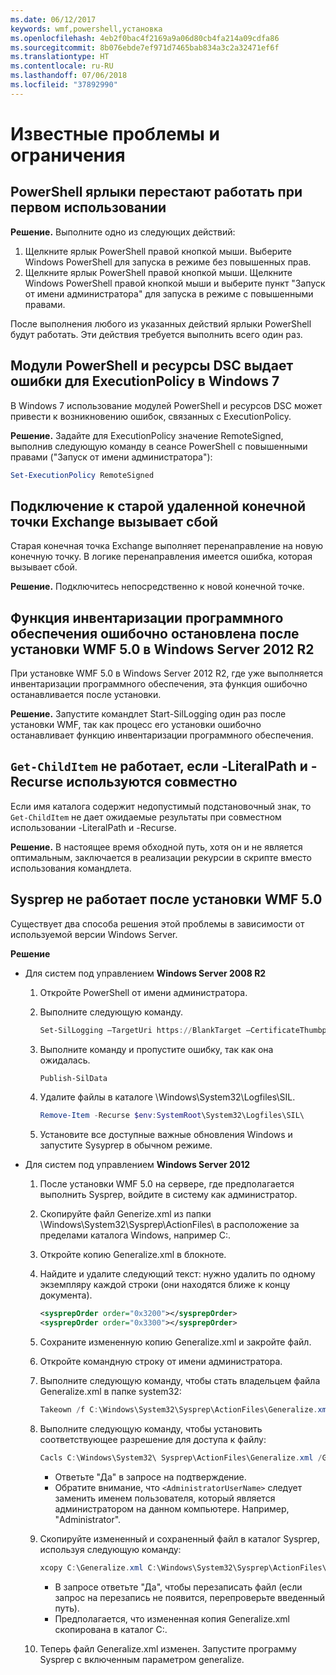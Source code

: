 ```yaml
---
ms.date: 06/12/2017
keywords: wmf,powershell,установка
ms.openlocfilehash: 4eb2f0bac4f2169a9a06d80cb4fa214a09cdfa86
ms.sourcegitcommit: 8b076ebde7ef971d7465bab834a3c2a32471ef6f
ms.translationtype: HT
ms.contentlocale: ru-RU
ms.lasthandoff: 07/06/2018
ms.locfileid: "37892990"
---
```

# <a name="known-issues-and-limitations"></a>Известные проблемы и ограничения

## <a name="powershell-shortcuts-are-broken-when-used-for-the-first-time"></a>PowerShell ярлыки перестают работать при первом использовании

**Решение.** Выполните одно из следующих действий:

1. Щелкните ярлык PowerShell правой кнопкой мыши. Выберите Windows PowerShell для запуска в режиме без повышенных прав.
2. Щелкните ярлык PowerShell правой кнопкой мыши. Щелкните Windows PowerShell правой кнопкой мыши и выберите пункт "Запуск от имени администратора" для запуска в режиме с повышенными правами.

После выполнения любого из указанных действий ярлыки PowerShell будут работать. Эти действия требуется выполнить всего один раз.

## <a name="powershell-modules-and-dsc-resources-report-errors-about-executionpolicy-on-windows-7"></a>Модули PowerShell и ресурсы DSC выдает ошибки для ExecutionPolicy в Windows 7

В Windows 7 использование модулей PowerShell и ресурсов DSC может привести к возникновению ошибок, связанных с ExecutionPolicy.

**Решение.** Задайте для ExecutionPolicy значение RemoteSigned, выполнив следующую команду в сеансе PowerShell с повышенными правами ("Запуск от имени администратора"):

```powershell
Set-ExecutionPolicy RemoteSigned
```

## <a name="connecting-to-an-old-remote-exchange-endpoint-causes-a-crash"></a>Подключение к старой удаленной конечной точки Exchange вызывает сбой

Старая конечная точка Exchange выполняет перенаправление на новую конечную точку. В логике перенаправления имеется ошибка, которая вызывает сбой.

**Решение.** Подключитесь непосредственно к новой конечной точке.

## <a name="software-inventory-logging-feature-is-erroneously-stopped-after-wmf-50-installation-on-windows-server-2012-r2"></a>Функция инвентаризации программного обеспечения ошибочно остановлена после установки WMF 5.0 в Windows Server 2012 R2

При установке WMF 5.0 в Windows Server 2012 R2, где уже выполняется инвентаризации программного обеспечения, эта функция ошибочно останавливается после установки.

**Решение.** Запустите командлет Start-SilLogging один раз после установки WMF, так как процесс его установки ошибочно останавливает функцию инвентаризации программного обеспечения.

## <a name="get-childitem-does-not-work-if--literalpath-and--recurse-are-used-together"></a>`Get-ChildItem` не работает, если -LiteralPath и -Recurse используются совместно

Если имя каталога содержит недопустимый подстановочный знак, то `Get-ChildItem` не дает ожидаемые результаты при совместном использовании -LiteralPath и -Recurse.

**Решение.** В настоящее время обходной путь, хотя он и не является оптимальным, заключается в реализации рекурсии в скрипте вместо использования командлета.

## <a name="sysprep-fails-after-wmf-50-installation"></a>Sysprep не работает после установки WMF 5.0

Существует два способа решения этой проблемы в зависимости от используемой версии Windows Server.

**Решение**

- Для систем под управлением **Windows Server 2008 R2**
  1. Откройте PowerShell от имени администратора.
  2. Выполните следующую команду.

     ```powershell
     Set-SilLogging –TargetUri https://BlankTarget –CertificateThumbprint 0123456789
     ```

  3. Выполните команду и пропустите ошибку, так как она ожидалась.

     ```powershell
     Publish-SilData
     ```

  4. Удалите файлы в каталоге \Windows\System32\Logfiles\SIL\.

     ```powershell
     Remove-Item -Recurse $env:SystemRoot\System32\Logfiles\SIL\
     ```

  5. Установите все доступные важные обновления Windows и запустите Sysyprep в обычном режиме.

- Для систем под управлением **Windows Server 2012**
  1. После установки WMF 5.0 на сервере, где предполагается выполнить Sysprep, войдите в систему как администратор.
  2. Скопируйте файл Generize.xml из папки \Windows\System32\Sysprep\ActionFiles\ в расположение за пределами каталога Windows, например C:\.
  3. Откройте копию Generalize.xml в блокноте.
  4. Найдите и удалите следующий текст: нужно удалить по одному экземпляру каждой строки (они находятся ближе к концу документа).

     ```xml
     <sysprepOrder order="0x3200"></sysprepOrder>
     <sysprepOrder order="0x3300"></sysprepOrder>
     ```

  5. Сохраните измененную копию Generalize.xml и закройте файл.
  6. Откройте командную строку от имени администратора.
  7. Выполните следующую команду, чтобы стать владельцем файла Generalize.xml в папке system32:

     ```powershell
     Takeown /f C:\Windows\System32\Sysprep\ActionFiles\Generalize.xml
     ```

  8. Выполните следующую команду, чтобы установить соответствующее разрешение для доступа к файлу:

     ```powershell
     Cacls C:\Windows\System32\ Sysprep\ActionFiles\Generalize.xml /G `<AdministratorUserName>`:F
     ```

     - Ответьте "Да" в запросе на подтверждение.
     - Обратите внимание, что `<AdministratorUserName>` следует заменить именем пользователя, который является администратором на данном компьютере. Например, "Administrator".

  9. Скопируйте измененный и сохраненный файл в каталог Sysprep, используя следующую команду:

     ```powershell
     xcopy C:\Generalize.xml C:\Windows\System32\Sysprep\ActionFiles\Generalize.xml
     ```

     - В запросе ответьте "Да", чтобы перезаписать файл (если запрос на перезапись не появится, перепроверьте введенный путь).
     - Предполагается, что измененная копия Generalize.xml скопирована в каталог C:\.

  10. Теперь файл Generalize.xml изменен. Запустите программу Sysprep с включенным параметром generalize.